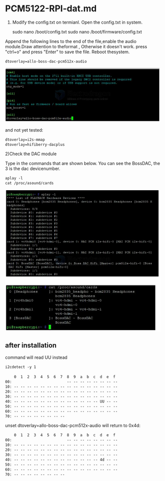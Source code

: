 
# PCM5122-RPI-dat.md

1) Modify the config.txt on termianl. Open the config.txt in system. 

    sudo nano /boot/config.txt
    sudo nano /boot/firmware/config.txt

Append the following lines to the end of the file,enable the audio module.Draw attention to theformat , Otherwise it doesn't work. press "ctrl+o" and press "Enter" to save the file. Reboot thesystem. 

    dtoverlay=allo-boss-dac-pcm512x-audio

![](2024-12-20-18-19-02.png)

and not yet tested: 

    dtoverlay=i2s-mmap
    dtoverlay=hifiberry-dacplus

2)Check the DAC module

Type in the commands that are shown below. You can see the BossDAC, the 3 is the dac devicenumber. 

    aplay -l
    cat /proc/asound/cards

![](2024-12-20-18-19-39.png)



## after installation 

command will read UU instead 

    i2cdetect -y 1

        0  1  2  3  4  5  6  7  8  9  a  b  c  d  e  f
    00:                         -- -- -- -- -- -- -- -- 
    10: -- -- -- -- -- -- -- -- -- -- -- -- -- -- -- -- 
    20: -- -- -- -- -- -- -- -- -- -- -- -- -- -- -- -- 
    30: -- -- -- -- -- -- -- -- -- -- -- -- -- -- -- -- 
    40: -- -- -- -- -- -- -- -- -- -- -- -- -- UU -- -- 
    50: -- -- -- -- -- -- -- -- -- -- -- -- -- -- -- -- 
    60: -- -- -- -- -- -- -- -- -- -- -- -- -- -- -- -- 
    70: -- -- -- -- -- -- -- --                        

unset dtoverlay=allo-boss-dac-pcm512x-audio will return to 0x4d: 

        0  1  2  3  4  5  6  7  8  9  a  b  c  d  e  f
    00:                         -- -- -- -- -- -- -- -- 
    10: -- -- -- -- -- -- -- -- -- -- -- -- -- -- -- -- 
    20: -- -- -- -- -- -- -- -- -- -- -- -- -- -- -- -- 
    30: -- -- -- -- -- -- -- -- -- -- -- -- -- -- -- -- 
    40: -- -- -- -- -- -- -- -- -- -- -- -- -- 4d -- -- 
    50: -- -- -- -- -- -- -- -- -- -- -- -- -- -- -- -- 
    60: -- -- -- -- -- -- -- -- -- -- -- -- -- -- -- -- 
    70: -- -- -- -- -- -- -- --   